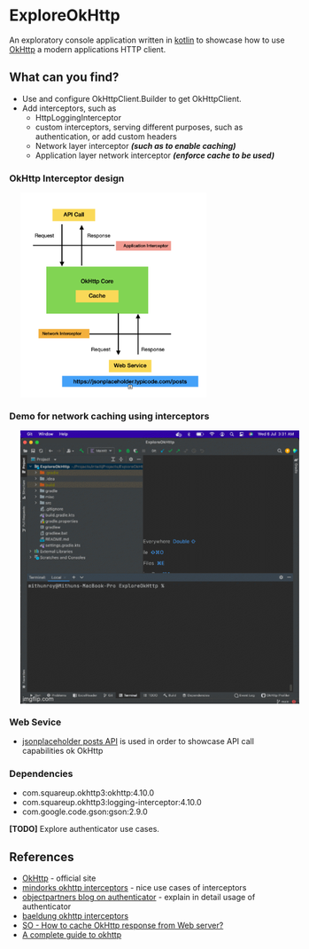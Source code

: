 # ExploreOkHttp

An exploratory console application written in [kotlin](https://kotlinlang.org/) to showcase how to
use [OkHttp](https://square.github.io/okhttp/) a modern applications HTTP client.

## What can you find?
- Use and configure OkHttpClient.Builder to get OkHttpClient.
- Add interceptors, such as
  - HttpLoggingInterceptor
  - custom interceptors, serving different purposes, such as authentication, or add custom headers
  - Network layer interceptor ***(such as to enable caching)***
  - Application layer network interceptor ***(enforce cache to be used)***

### OkHttp Interceptor design
<img src="misc/images/interceptor_architecture.png" width="336" align="top" hspace="20">

### Demo for network caching using interceptors
<img src="misc/images/network_cache.gif" width="600" align="top" hspace="20">

### Web Sevice
- [jsonplaceholder posts API](https://jsonplaceholder.typicode.com/posts) is used in order to showcase API call capabilities ok OkHttp

### Dependencies
- com.squareup.okhttp3:okhttp:4.10.0
- com.squareup.okhttp3:logging-interceptor:4.10.0
- com.google.code.gson:gson:2.9.0

**[TODO]** Explore authenticator use cases.

## References
- [OkHttp](https://square.github.io/okhttp/) - official site
- [mindorks okhttp interceptors](https://blog.mindorks.com/okhttp-interceptor-making-the-most-of-it) - nice use cases of interceptors
- [objectpartners blog on authenticator](https://objectpartners.com/2018/06/08/okhttp-authenticator-selectively-reauthorizing-requests/) - explain in detail usage of authenticator
- [baeldung okhttp interceptors](https://www.baeldung.com/java-okhttp-interceptors)
- [SO - How to cache OkHttp response from Web server?](https://stackoverflow.com/a/49455438/2694480)
- [A complete guide to okhttp](https://blog.logrocket.com/a-complete-guide-to-okhttp/)